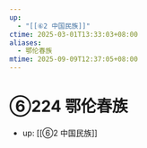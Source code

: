 ```yaml
---
up:
  - "[[⑥2 中国民族]]"
ctime: 2025-03-01T13:33:03+08:00
aliases:
  - 鄂伦春族
mtime: 2025-09-09T12:37:05+08:00
---
```


# ⑥224 鄂伦春族

- up: [[⑥2 中国民族]]
